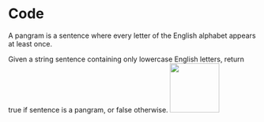 # Code
A pangram is a sentence where every letter of the English alphabet appears at least once.

Given a string sentence containing only lowercase English letters, return true if sentence is a pangram, or false otherwise.
<img src="Images/Capture/PNG" width="100">
